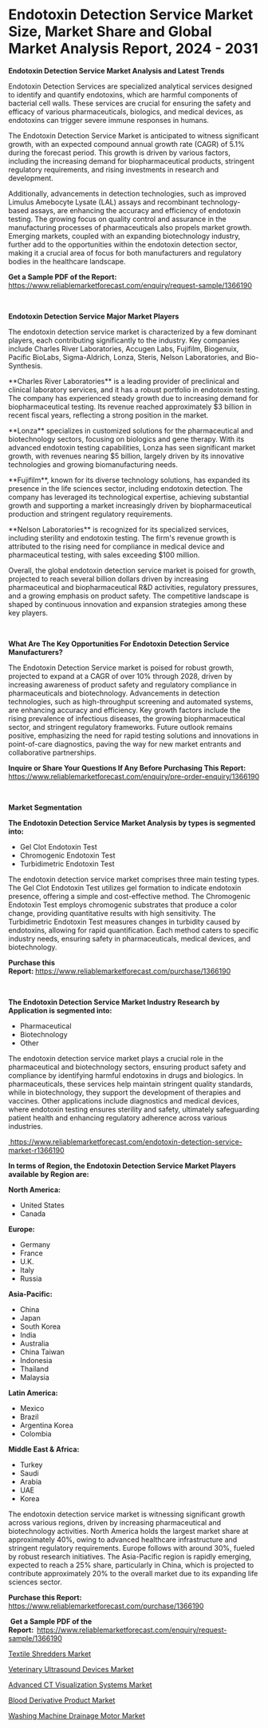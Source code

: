 <p><h1>Endotoxin Detection Service Market Size, Market Share and Global Market Analysis Report, 2024 - 2031</h1></p><p><strong>Endotoxin Detection Service Market Analysis and Latest Trends</strong></p>
<p><p>Endotoxin Detection Services are specialized analytical services designed to identify and quantify endotoxins, which are harmful components of bacterial cell walls. These services are crucial for ensuring the safety and efficacy of various pharmaceuticals, biologics, and medical devices, as endotoxins can trigger severe immune responses in humans.</p><p>The Endotoxin Detection Service Market is anticipated to witness significant growth, with an expected compound annual growth rate (CAGR) of 5.1% during the forecast period. This growth is driven by various factors, including the increasing demand for biopharmaceutical products, stringent regulatory requirements, and rising investments in research and development. </p><p>Additionally, advancements in detection technologies, such as improved Limulus Amebocyte Lysate (LAL) assays and recombinant technology-based assays, are enhancing the accuracy and efficiency of endotoxin testing. The growing focus on quality control and assurance in the manufacturing processes of pharmaceuticals also propels market growth. Emerging markets, coupled with an expanding biotechnology industry, further add to the opportunities within the endotoxin detection sector, making it a crucial area of focus for both manufacturers and regulatory bodies in the healthcare landscape.</p></p>
<p><strong>Get a Sample PDF of the Report:&nbsp;</strong> <a href="https://www.reliablemarketforecast.com/enquiry/request-sample/1366190?utm_campaign=1134&utm_medium=2&utm_source=Github&utm_content=ia&utm_term=06122024&utm_id=endotoxin-detection-service">https://www.reliablemarketforecast.com/enquiry/request-sample/1366190</a></p>
<p>&nbsp;</p>
<p><strong>Endotoxin Detection Service Major Market Players</strong></p>
<p><p>The endotoxin detection service market is characterized by a few dominant players, each contributing significantly to the industry. Key companies include Charles River Laboratories, Accugen Labs, Fujifilm, Biogenuix, Pacific BioLabs, Sigma-Aldrich, Lonza, Steris, Nelson Laboratories, and Bio-Synthesis.</p><p>**Charles River Laboratories** is a leading provider of preclinical and clinical laboratory services, and it has a robust portfolio in endotoxin testing. The company has experienced steady growth due to increasing demand for biopharmaceutical testing. Its revenue reached approximately $3 billion in recent fiscal years, reflecting a strong position in the market.</p><p>**Lonza** specializes in customized solutions for the pharmaceutical and biotechnology sectors, focusing on biologics and gene therapy. With its advanced endotoxin testing capabilities, Lonza has seen significant market growth, with revenues nearing $5 billion, largely driven by its innovative technologies and growing biomanufacturing needs.</p><p>**Fujifilm**, known for its diverse technology solutions, has expanded its presence in the life sciences sector, including endotoxin detection. The company has leveraged its technological expertise, achieving substantial growth and supporting a market increasingly driven by biopharmaceutical production and stringent regulatory requirements.</p><p>**Nelson Laboratories** is recognized for its specialized services, including sterility and endotoxin testing. The firm's revenue growth is attributed to the rising need for compliance in medical device and pharmaceutical testing, with sales exceeding $100 million.</p><p>Overall, the global endotoxin detection service market is poised for growth, projected to reach several billion dollars driven by increasing pharmaceutical and biopharmaceutical R&D activities, regulatory pressures, and a growing emphasis on product safety. The competitive landscape is shaped by continuous innovation and expansion strategies among these key players.</p></p>
<p>&nbsp;</p>
<p><strong>What Are The Key Opportunities For Endotoxin Detection Service Manufacturers?</strong></p>
<p><p>The Endotoxin Detection Service market is poised for robust growth, projected to expand at a CAGR of over 10% through 2028, driven by increasing awareness of product safety and regulatory compliance in pharmaceuticals and biotechnology. Advancements in detection technologies, such as high-throughput screening and automated systems, are enhancing accuracy and efficiency. Key growth factors include the rising prevalence of infectious diseases, the growing biopharmaceutical sector, and stringent regulatory frameworks. Future outlook remains positive, emphasizing the need for rapid testing solutions and innovations in point-of-care diagnostics, paving the way for new market entrants and collaborative partnerships.</p></p>
<p><strong>Inquire or Share Your Questions If Any Before Purchasing This Report:</strong> <a href="https://www.reliablemarketforecast.com/enquiry/pre-order-enquiry/1366190?utm_campaign=1134&utm_medium=2&utm_source=Github&utm_content=ia&utm_term=06122024&utm_id=endotoxin-detection-service">https://www.reliablemarketforecast.com/enquiry/pre-order-enquiry/1366190</a></p>
<p>&nbsp;</p>
<p><strong>Market Segmentation</strong></p>
<p><strong>The Endotoxin Detection Service Market Analysis by types is segmented into:</strong></p>
<p><ul><li>Gel Clot Endotoxin Test</li><li>Chromogenic Endotoxin Test</li><li>Turbidimetric Endotoxin Test</li></ul></p>
<p><p>The endotoxin detection service market comprises three main testing types. The Gel Clot Endotoxin Test utilizes gel formation to indicate endotoxin presence, offering a simple and cost-effective method. The Chromogenic Endotoxin Test employs chromogenic substrates that produce a color change, providing quantitative results with high sensitivity. The Turbidimetric Endotoxin Test measures changes in turbidity caused by endotoxins, allowing for rapid quantification. Each method caters to specific industry needs, ensuring safety in pharmaceuticals, medical devices, and biotechnology.</p></p>
<p><strong>Purchase this Report:&nbsp;</strong><a href="https://www.reliablemarketforecast.com/purchase/1366190?utm_campaign=1134&utm_medium=2&utm_source=Github&utm_content=ia&utm_term=06122024&utm_id=endotoxin-detection-service">https://www.reliablemarketforecast.com/purchase/1366190</a></p>
<p>&nbsp;</p>
<p><strong>The Endotoxin Detection Service Market Industry Research by Application is segmented into:</strong></p>
<p><ul><li>Pharmaceutical</li><li>Biotechnology</li><li>Other</li></ul></p>
<p><p>The endotoxin detection service market plays a crucial role in the pharmaceutical and biotechnology sectors, ensuring product safety and compliance by identifying harmful endotoxins in drugs and biologics. In pharmaceuticals, these services help maintain stringent quality standards, while in biotechnology, they support the development of therapies and vaccines. Other applications include diagnostics and medical devices, where endotoxin testing ensures sterility and safety, ultimately safeguarding patient health and enhancing regulatory adherence across various industries.</p></p>
<p><a href="https://www.reliablemarketforecast.com/endotoxin-detection-service-market-r1366190?utm_campaign=1134&utm_medium=2&utm_source=Github&utm_content=ia&utm_term=06122024&utm_id=endotoxin-detection-service">&nbsp;https://www.reliablemarketforecast.com/endotoxin-detection-service-market-r1366190</a></p>
<p><strong>In terms of Region, the Endotoxin Detection Service Market Players available by Region are:</strong></p>
<p>
    <p> <strong> North America: </strong>
        <ul>
            <li>United States</li>
            <li>Canada</li>
        </ul>
        </p> 
    <p> <strong> Europe: </strong>
        <ul>
            <li>Germany</li>
            <li>France</li>
            <li>U.K.</li>
            <li>Italy</li>
            <li>Russia</li>
        </ul>
        </p> 
    <p> <strong> Asia-Pacific: </strong>
        <ul>
            <li>China</li>
            <li>Japan</li>
            <li>South Korea</li>
            <li>India</li>
            <li>Australia</li>
            <li>China Taiwan</li>
            <li>Indonesia</li>
            <li>Thailand</li>
            <li>Malaysia</li>
        </ul>
        </p> 
    <p> <strong> Latin America: </strong>
        <ul>
            <li>Mexico</li>
            <li>Brazil</li>
            <li>Argentina Korea</li>
            <li>Colombia</li>
        </ul>
        </p> 
    <p> <strong> Middle East & Africa: </strong>
        <ul>
            <li>Turkey</li>
            <li>Saudi</li>
            <li>Arabia</li>
            <li>UAE</li>
            <li>Korea</li>
        </ul>
    </p>
    </p>
<p><p>The endotoxin detection service market is witnessing significant growth across various regions, driven by increasing pharmaceutical and biotechnology activities. North America holds the largest market share at approximately 40%, owing to advanced healthcare infrastructure and stringent regulatory requirements. Europe follows with around 30%, fueled by robust research initiatives. The Asia-Pacific region is rapidly emerging, expected to reach a 25% share, particularly in China, which is projected to contribute approximately 20% to the overall market due to its expanding life sciences sector.</p></p>
<p><strong>Purchase this Report: </strong><a href="https://www.reliablemarketforecast.com/purchase/1366190?utm_campaign=1134&utm_medium=2&utm_source=Github&utm_content=ia&utm_term=06122024&utm_id=endotoxin-detection-service">https://www.reliablemarketforecast.com/purchase/1366190</a></p>
<p>&nbsp;<strong>Get a Sample PDF of the Report:&nbsp;&nbsp;</strong><a href="https://www.reliablemarketforecast.com/enquiry/request-sample/1366190?utm_campaign=1134&utm_medium=2&utm_source=Github&utm_content=ia&utm_term=06122024&utm_id=endotoxin-detection-service">https://www.reliablemarketforecast.com/enquiry/request-sample/1366190</a></p>
<p><strong></strong></p>
<p><p><a href="https://issuu.com/reportprime-2/docs/textile-shredders-market-size-2030.pptx?utm_campaign=1134&utm_medium=2&utm_source=Github&utm_content=ia&utm_term=06122024&utm_id=endotoxin-detection-service">Textile Shredders Market</a></p><p><a href="https://www.linkedin.com/pulse/data-global-veterinary-ultrasound-devices-markets-share-4b5bf?utm_campaign=1134&utm_medium=2&utm_source=Github&utm_content=ia&utm_term=06122024&utm_id=endotoxin-detection-service">Veterinary Ultrasound Devices Market</a></p><p><a href="https://www.linkedin.com/pulse/advanced-ct-visualization-systems-market-ecosystem-o3xuf?utm_campaign=1134&utm_medium=2&utm_source=Github&utm_content=ia&utm_term=06122024&utm_id=endotoxin-detection-service">Advanced CT Visualization Systems Market</a></p><p><a href="https://github.com/BryceTownsendr/Market-Research-Report-List-7/blob/main/blood-derivative-product-market.md?utm_campaign=1134&utm_medium=2&utm_source=Github&utm_content=ia&utm_term=06122024&utm_id=endotoxin-detection-service">Blood Derivative Product Market</a></p><p><a href="https://issuu.com/reportprime-2/docs/washing-machine-drainage-motor-market-size-2030.pp?utm_campaign=1134&utm_medium=2&utm_source=Github&utm_content=ia&utm_term=06122024&utm_id=endotoxin-detection-service">Washing Machine Drainage Motor Market</a></p></p>